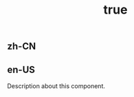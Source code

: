 ﻿---
order: 0
title:
  zh-CN: 区间柱状图
  en-US: Ranged Column
---

## zh-CN

## en-US

Description about this component.
